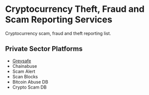 # Cryptocurrency Theft, Fraud and Scam Reporting Services

Cryptocurrency scam, fraud and theft reporting list.

## Private Sector Platforms

+ [Greysafe](https://greysafe.com)
+ Chainabuse
+ Scam Alert
+ Scan Blocks
+ Bitcoin Abuse DB
+ Crypto Scam DB

